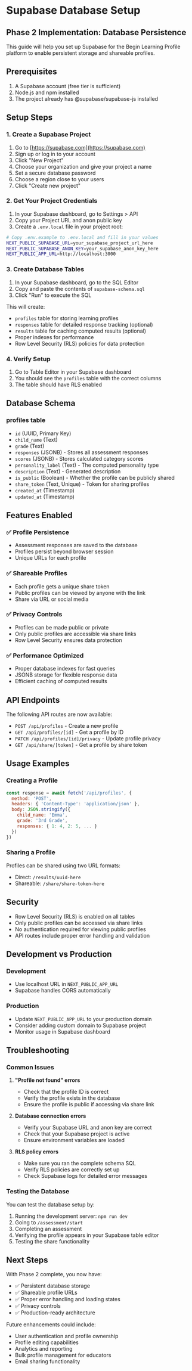 # Supabase Database Setup

## Phase 2 Implementation: Database Persistence

This guide will help you set up Supabase for the Begin Learning Profile platform to enable persistent storage and shareable profiles.

## Prerequisites

1. A Supabase account (free tier is sufficient)
2. Node.js and npm installed
3. The project already has @supabase/supabase-js installed

## Setup Steps

### 1. Create a Supabase Project

1. Go to [https://supabase.com](https://supabase.com)
2. Sign up or log in to your account
3. Click "New Project"
4. Choose your organization and give your project a name
5. Set a secure database password
6. Choose a region close to your users
7. Click "Create new project"

### 2. Get Your Project Credentials

1. In your Supabase dashboard, go to Settings > API
2. Copy your Project URL and anon public key
3. Create a `.env.local` file in your project root:

```bash
# Copy .env.example to .env.local and fill in your values
NEXT_PUBLIC_SUPABASE_URL=your_supabase_project_url_here
NEXT_PUBLIC_SUPABASE_ANON_KEY=your_supabase_anon_key_here
NEXT_PUBLIC_APP_URL=http://localhost:3000
```

### 3. Create Database Tables

1. In your Supabase dashboard, go to the SQL Editor
2. Copy and paste the contents of `supabase-schema.sql`
3. Click "Run" to execute the SQL

This will create:
- `profiles` table for storing learning profiles
- `responses` table for detailed response tracking (optional)
- `results` table for caching computed results (optional)
- Proper indexes for performance
- Row Level Security (RLS) policies for data protection

### 4. Verify Setup

1. Go to Table Editor in your Supabase dashboard
2. You should see the `profiles` table with the correct columns
3. The table should have RLS enabled

## Database Schema

### profiles table
- `id` (UUID, Primary Key)
- `child_name` (Text)
- `grade` (Text)
- `responses` (JSONB) - Stores all assessment responses
- `scores` (JSONB) - Stores calculated category scores
- `personality_label` (Text) - The computed personality type
- `description` (Text) - Generated description
- `is_public` (Boolean) - Whether the profile can be publicly shared
- `share_token` (Text, Unique) - Token for sharing profiles
- `created_at` (Timestamp)
- `updated_at` (Timestamp)

## Features Enabled

### ✅ Profile Persistence
- Assessment responses are saved to the database
- Profiles persist beyond browser session
- Unique URLs for each profile

### ✅ Shareable Profiles  
- Each profile gets a unique share token
- Public profiles can be viewed by anyone with the link
- Share via URL or social media

### ✅ Privacy Controls
- Profiles can be made public or private
- Only public profiles are accessible via share links
- Row Level Security ensures data protection

### ✅ Performance Optimized
- Proper database indexes for fast queries
- JSONB storage for flexible response data
- Efficient caching of computed results

## API Endpoints

The following API routes are now available:

- `POST /api/profiles` - Create a new profile
- `GET /api/profiles/[id]` - Get a profile by ID
- `PATCH /api/profiles/[id]/privacy` - Update profile privacy
- `GET /api/share/[token]` - Get a profile by share token

## Usage Examples

### Creating a Profile
```javascript
const response = await fetch('/api/profiles', {
  method: 'POST',
  headers: { 'Content-Type': 'application/json' },
  body: JSON.stringify({
    child_name: 'Emma',
    grade: '3rd Grade',
    responses: { 1: 4, 2: 5, ... }
  })
})
```

### Sharing a Profile
Profiles can be shared using two URL formats:
- Direct: `/results/uuid-here`
- Shareable: `/share/share-token-here`

## Security

- Row Level Security (RLS) is enabled on all tables
- Only public profiles can be accessed via share links
- No authentication required for viewing public profiles
- API routes include proper error handling and validation

## Development vs Production

### Development
- Use localhost URL in `NEXT_PUBLIC_APP_URL`
- Supabase handles CORS automatically

### Production
- Update `NEXT_PUBLIC_APP_URL` to your production domain
- Consider adding custom domain to Supabase project
- Monitor usage in Supabase dashboard

## Troubleshooting

### Common Issues

1. **"Profile not found" errors**
   - Check that the profile ID is correct
   - Verify the profile exists in the database
   - Ensure the profile is public if accessing via share link

2. **Database connection errors**
   - Verify your Supabase URL and anon key are correct
   - Check that your Supabase project is active
   - Ensure environment variables are loaded

3. **RLS policy errors**
   - Make sure you ran the complete schema SQL
   - Verify RLS policies are correctly set up
   - Check Supabase logs for detailed error messages

### Testing the Database

You can test the database setup by:

1. Running the development server: `npm run dev`
2. Going to `/assessment/start`
3. Completing an assessment
4. Verifying the profile appears in your Supabase table editor
5. Testing the share functionality

## Next Steps

With Phase 2 complete, you now have:
- ✅ Persistent database storage
- ✅ Shareable profile URLs
- ✅ Proper error handling and loading states
- ✅ Privacy controls
- ✅ Production-ready architecture

Future enhancements could include:
- User authentication and profile ownership
- Profile editing capabilities
- Analytics and reporting
- Bulk profile management for educators
- Email sharing functionality